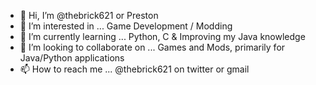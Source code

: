 - 👋 Hi, I’m @thebrick621 or Preston
- 👀 I’m interested in ... Game Development / Modding
- 🌱 I’m currently learning ... Python, C & Improving my Java knowledge
- 💞️ I’m looking to collaborate on ... Games and Mods, primarily for Java/Python applications
- 📫 How to reach me ... @thebrick621 on twitter or gmail

<!---
thebrick621/thebrick621 is a ✨ special ✨ repository because its `README.md` (this file) appears on your GitHub profile.
You can click the Preview link to take a look at your changes.
--->
